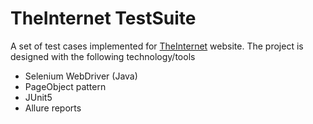 # TheInternet TestSuite

A set of test cases implemented for [TheInternet](http://the-internet.herokuapp.com) website. 
The project is designed with the following technology/tools 

- Selenium WebDriver (Java)
- PageObject pattern
- JUnit5
- Allure reports
